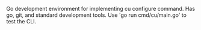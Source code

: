 Go development environment for implementing cu configure command. Has go, git, and standard development tools. Use 'go run cmd/cu/main.go' to test the CLI.
